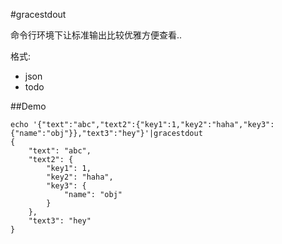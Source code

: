 #gracestdout

命令行环境下让标准输出比较优雅方便查看..

格式:

* json
* todo


##Demo

    echo '{"text":"abc","text2":{"key1":1,"key2":"haha","key3":{"name":"obj"}},"text3":"hey"}'|gracestdout
    {
        "text": "abc",
        "text2": {
            "key1": 1,
            "key2": "haha",
            "key3": {
                "name": "obj"
            }
        },
        "text3": "hey"
    }
